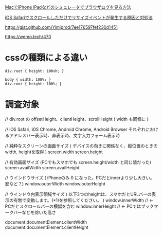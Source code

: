 
[MacでiPhone iPadなどのシミュレータでブラウザログを見る方法](https://qiita.com/gosairei1207/items/7433008d78fcc494fe7d)

[iOS Safariでスクロールしただけでリサイズイベントが発生する原因と対処法](https://qiita.com/tonkotsuboy_com/items/d32ec6e7a1f6f592d415)

https://gist.github.com/Yimiprod/7ee176597fef230d1451

https://wemo.tech/470

# cssの種類による違い

```
div.root { height: 100vh; }
```

```
body { width: 100%; }
div.root { height: 100%; }
```

# 調査対象
// div.root の offsetHeight、clientHeight、scrollHeight ( width も同様に )

// iOS Safari, iOS Chrome, Android Chrome, Android Browser それぞれにおけるアドレスバー表示時、非表示時、文字入力フォーム表示時

// 純粋なスクリーンの画面サイズ ( デバイスの向きに関係なく、縦位置のときのwidth, heightを取得 )
screen.width
screen.height


// 有効画面サイズ  (PCでもスマホでも screen.height/width と同じ値だった)
screen.availWidth
screen.availHeight

// ウインドウサイズ ( iPhoneのみ 0 になった。PCだとinnerより少し大きい。影など？)
window.outerWidth
window.outerHeight


// ウインドウ内表示領域サイズ  ( 以下3つのheightは、スマホだとURLバーの表示の有無で変動します。(*1)を参照してください。 )
window.innerWidth    // <- PCだとスクロールバーの横幅を含む
window.innerHeight   // <- PCではブックマークバーなどを除いた高さ

document.documentElement.clientWidth
document.documentElement.clientHeight